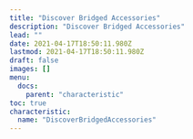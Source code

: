 ```yaml
---
title: "Discover Bridged Accessories"
description: "Discover Bridged Accessories"
lead: ""
date: 2021-04-17T18:50:11.980Z
lastmod: 2021-04-17T18:50:11.980Z
draft: false
images: []
menu:
  docs:
    parent: "characteristic"
toc: true
characteristic:
  name: "DiscoverBridgedAccessories"
---
```

